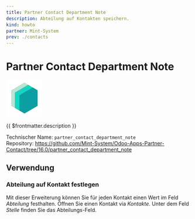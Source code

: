 ```yaml
---
title: Partner Contact Department Note
description: Abteilung auf Kontakten speichern.
kind: howto
partner: Mint-System
prev: ./contacts
---
```

# Partner Contact Department Note
![icon_oms_box](attachments/icons_odoo_mint_system.png)

{{ $frontmatter.description }}

Technischer Name: `partner_contact_department_note`\
Repository: <https://github.com/Mint-System/Odoo-Apps-Partner-Contact/tree/16.0/partner_contact_department_note>

## Verwendung

### Abteilung auf Kontakt festlegen

Mit dieser Erweiterung können Sie für jeden Kontakt einen Wert im Feld *Abteilung* festhalten. Öffnen Sie einen Kontakt via *Kontakte*. Unter dem Feld *Stelle* finden Sie das Abteilungs-Feld.
